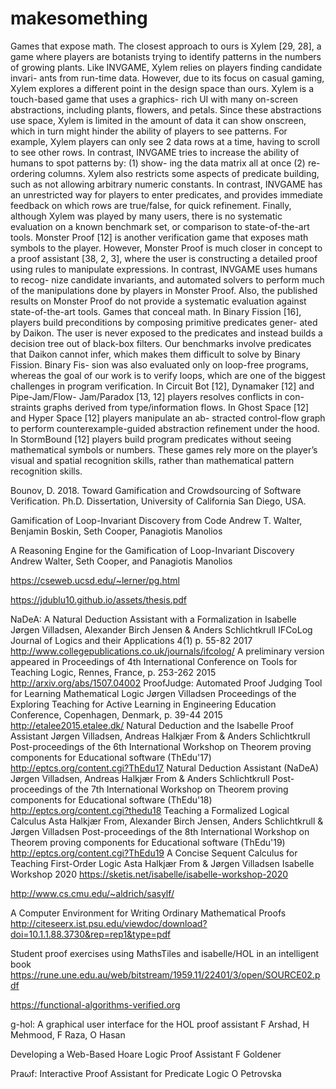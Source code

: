 # makesomething

Games that expose math. The closest approach to ours is Xylem [29, 28], a game where players are botanists trying to identify patterns in the numbers of growing plants. Like INVGAME, Xylem relies on players finding candidate invari- ants from run-time data. However, due to its focus on casual gaming, Xylem explores a different point in the design space than ours. Xylem is a touch-based game that uses a graphics- rich UI with many on-screen abstractions, including plants, flowers, and petals. Since these abstractions use space, Xylem is limited in the amount of data it can show onscreen, which in turn might hinder the ability of players to see patterns. For example, Xylem players can only see 2 data rows at a time, having to scroll to see other rows. In contrast, INVGAME tries to increase the ability of humans to spot patterns by: (1) show- ing the data matrix all at once (2) re-ordering columns. Xylem
also restricts some aspects of predicate building, such as not allowing arbitrary numeric constants. In contrast, INVGAME has an unrestricted way for players to enter predicates, and provides immediate feedback on which rows are true/false, for quick refinement. Finally, although Xylem was played by many users, there is no systematic evaluation on a known benchmark set, or comparison to state-of-the-art tools.
Monster Proof [12] is another verification game that exposes math symbols to the player. However, Monster Proof is much closer in concept to a proof assistant [38, 2, 3], where the user is constructing a detailed proof using rules to manipulate expressions. In contrast, INVGAME uses humans to recog- nize candidate invariants, and automated solvers to perform much of the manipulations done by players in Monster Proof. Also, the published results on Monster Proof do not provide a systematic evaluation against state-of-the-art tools.
Games that conceal math. In Binary Fission [16], players build preconditions by composing primitive predicates gener- ated by Daikon. The user is never exposed to the predicates and instead builds a decision tree out of black-box filters. Our benchmarks involve predicates that Daikon cannot infer, which makes them difficult to solve by Binary Fission. Binary Fis- sion was also evaluated only on loop-free programs, whereas the goal of our work is to verify loops, which are one of the biggest challenges in program verification.
In Circuit Bot [12], Dynamaker [12] and Pipe-Jam/Flow- Jam/Paradox [13, 12] players resolves conflicts in con- straints graphs derived from type/information flows. In Ghost Space [12] and Hyper Space [12] players manipulate an ab- stracted control-flow graph to perform counterexample-guided abstraction refinement under the hood. In StormBound [12] players build program predicates without seeing mathematical symbols or numbers. These games rely more on the player’s visual and spatial recognition skills, rather than mathematical pattern recognition skills.

Bounov, D. 2018. Toward Gamification and Crowdsourcing of Software Verification. Ph.D. Dissertation, University of California San Diego, USA.

Gamification of Loop-Invariant Discovery from Code
Andrew T. Walter, Benjamin Boskin, Seth Cooper, Panagiotis Manolios

A Reasoning Engine for the Gamification of Loop-Invariant Discovery
Andrew Walter, Seth Cooper, and Panagiotis Manolios

https://cseweb.ucsd.edu/~lerner/pg.html

https://jdublu10.github.io/assets/thesis.pdf

NaDeA: A Natural Deduction Assistant with a Formalization in Isabelle
Jørgen Villadsen, Alexander Birch Jensen & Anders Schlichtkrull
IFCoLog Journal of Logics and their Applications 4(1) p. 55-82 2017
http://www.collegepublications.co.uk/journals/ifcolog/
A preliminary version appeared in Proceedings of 4th International Conference on Tools for Teaching Logic, Rennes, France, p. 253-262 2015
http://arxiv.org/abs/1507.04002
ProofJudge: Automated Proof Judging Tool for Learning Mathematical Logic
Jørgen Villadsen
Proceedings of the Exploring Teaching for Active Learning in Engineering Education Conference, Copenhagen, Denmark, p. 39-44 2015
http://etalee2015.etalee.dk/
Natural Deduction and the Isabelle Proof Assistant
Jørgen Villadsen, Andreas Halkjær From & Anders Schlichtkrull
Post-proceedings of the 6th International Workshop on Theorem proving components for Educational software (ThEdu'17)
http://eptcs.org/content.cgi?ThEdu17
Natural Deduction Assistant (NaDeA)
Jørgen Villadsen, Andreas Halkjær From & Anders Schlichtkrull
Post-proceedings of the 7th International Workshop on Theorem proving components for Educational software (ThEdu'18)
http://eptcs.org/content.cgi?thedu18
Teaching a Formalized Logical Calculus
Asta Halkjær From, Alexander Birch Jensen, Anders Schlichtkrull & Jørgen Villadsen
Post-proceedings of the 8th International Workshop on Theorem proving components for Educational software (ThEdu'19)
http://eptcs.org/content.cgi?ThEdu19
A Concise Sequent Calculus for Teaching First-Order Logic
Asta Halkjær From & Jørgen Villadsen
Isabelle Workshop 2020
https://sketis.net/isabelle/isabelle-workshop-2020

http://www.cs.cmu.edu/~aldrich/sasylf/

A Computer Environment for Writing Ordinary Mathematical Proofs
http://citeseerx.ist.psu.edu/viewdoc/download?doi=10.1.1.88.3730&rep=rep1&type=pdf

Student proof exercises using MathsTiles and isabelle/HOL in an intelligent book
https://rune.une.edu.au/web/bitstream/1959.11/22401/3/open/SOURCE02.pdf

https://functional-algorithms-verified.org



g-hol: A graphical user interface for the HOL proof assistant
F Arshad, H Mehmood, F Raza, O Hasan

Developing a Web-Based Hoare Logic Proof Assistant
F Goldener

Praωf: Interactive Proof Assistant for Predicate Logic
O Petrovska 
